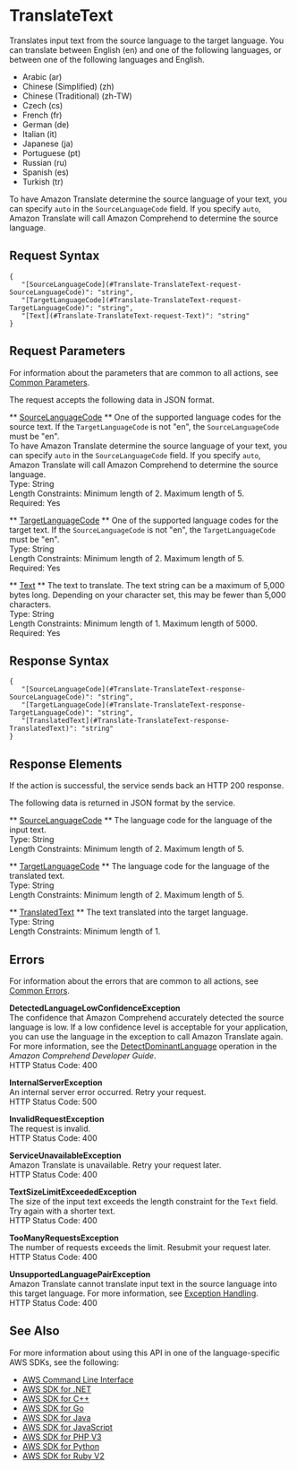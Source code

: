 # TranslateText<a name="API_TranslateText"></a>

Translates input text from the source language to the target language\. You can translate between English \(en\) and one of the following languages, or between one of the following languages and English\.
+ Arabic \(ar\)
+ Chinese \(Simplified\) \(zh\)
+ Chinese \(Traditional\) \(zh\-TW\)
+ Czech \(cs\)
+ French \(fr\)
+ German \(de\)
+ Italian \(it\)
+ Japanese \(ja\)
+ Portuguese \(pt\)
+ Russian \(ru\)
+ Spanish \(es\)
+ Turkish \(tr\)

To have Amazon Translate determine the source language of your text, you can specify `auto` in the `SourceLanguageCode` field\. If you specify `auto`, Amazon Translate will call Amazon Comprehend to determine the source language\.

## Request Syntax<a name="API_TranslateText_RequestSyntax"></a>

```
{
   "[SourceLanguageCode](#Translate-TranslateText-request-SourceLanguageCode)": "string",
   "[TargetLanguageCode](#Translate-TranslateText-request-TargetLanguageCode)": "string",
   "[Text](#Translate-TranslateText-request-Text)": "string"
}
```

## Request Parameters<a name="API_TranslateText_RequestParameters"></a>

For information about the parameters that are common to all actions, see [Common Parameters](CommonParameters.md)\.

The request accepts the following data in JSON format\.

 ** [SourceLanguageCode](#API_TranslateText_RequestSyntax) **   <a name="Translate-TranslateText-request-SourceLanguageCode"></a>
One of the supported language codes for the source text\. If the `TargetLanguageCode` is not "en", the `SourceLanguageCode` must be "en"\.  
To have Amazon Translate determine the source language of your text, you can specify `auto` in the `SourceLanguageCode` field\. If you specify `auto`, Amazon Translate will call Amazon Comprehend to determine the source language\.  
Type: String  
Length Constraints: Minimum length of 2\. Maximum length of 5\.  
Required: Yes

 ** [TargetLanguageCode](#API_TranslateText_RequestSyntax) **   <a name="Translate-TranslateText-request-TargetLanguageCode"></a>
One of the supported language codes for the target text\. If the `SourceLanguageCode` is not "en", the `TargetLanguageCode` must be "en"\.  
Type: String  
Length Constraints: Minimum length of 2\. Maximum length of 5\.  
Required: Yes

 ** [Text](#API_TranslateText_RequestSyntax) **   <a name="Translate-TranslateText-request-Text"></a>
The text to translate\. The text string can be a maximum of 5,000 bytes long\. Depending on your character set, this may be fewer than 5,000 characters\.  
Type: String  
Length Constraints: Minimum length of 1\. Maximum length of 5000\.  
Required: Yes

## Response Syntax<a name="API_TranslateText_ResponseSyntax"></a>

```
{
   "[SourceLanguageCode](#Translate-TranslateText-response-SourceLanguageCode)": "string",
   "[TargetLanguageCode](#Translate-TranslateText-response-TargetLanguageCode)": "string",
   "[TranslatedText](#Translate-TranslateText-response-TranslatedText)": "string"
}
```

## Response Elements<a name="API_TranslateText_ResponseElements"></a>

If the action is successful, the service sends back an HTTP 200 response\.

The following data is returned in JSON format by the service\.

 ** [SourceLanguageCode](#API_TranslateText_ResponseSyntax) **   <a name="Translate-TranslateText-response-SourceLanguageCode"></a>
The language code for the language of the input text\.   
Type: String  
Length Constraints: Minimum length of 2\. Maximum length of 5\.

 ** [TargetLanguageCode](#API_TranslateText_ResponseSyntax) **   <a name="Translate-TranslateText-response-TargetLanguageCode"></a>
The language code for the language of the translated text\.   
Type: String  
Length Constraints: Minimum length of 2\. Maximum length of 5\.

 ** [TranslatedText](#API_TranslateText_ResponseSyntax) **   <a name="Translate-TranslateText-response-TranslatedText"></a>
The text translated into the target language\.  
Type: String  
Length Constraints: Minimum length of 1\.

## Errors<a name="API_TranslateText_Errors"></a>

For information about the errors that are common to all actions, see [Common Errors](CommonErrors.md)\.

 **DetectedLanguageLowConfidenceException**   
The confidence that Amazon Comprehend accurately detected the source language is low\. If a low confidence level is acceptable for your application, you can use the language in the exception to call Amazon Translate again\. For more information, see the [DetectDominantLanguage](https://docs.aws.amazon.com/comprehend/latest/dg/API_DetectDominantLanguage.html) operation in the *Amazon Comprehend Developer Guide*\.  
HTTP Status Code: 400

 **InternalServerException**   
An internal server error occurred\. Retry your request\.  
HTTP Status Code: 500

 **InvalidRequestException**   
The request is invalid\.  
HTTP Status Code: 400

 **ServiceUnavailableException**   
Amazon Translate is unavailable\. Retry your request later\.  
HTTP Status Code: 400

 **TextSizeLimitExceededException**   
The size of the input text exceeds the length constraint for the `Text` field\. Try again with a shorter text\.   
HTTP Status Code: 400

 **TooManyRequestsException**   
The number of requests exceeds the limit\. Resubmit your request later\.  
HTTP Status Code: 400

 **UnsupportedLanguagePairException**   
Amazon Translate cannot translate input text in the source language into this target language\. For more information, see [Exception Handling](how-it-works.md#how-to-error-msg)\.   
HTTP Status Code: 400

## See Also<a name="API_TranslateText_SeeAlso"></a>

For more information about using this API in one of the language\-specific AWS SDKs, see the following:
+  [AWS Command Line Interface](https://docs.aws.amazon.com/goto/aws-cli/translate-2017-07-01/TranslateText) 
+  [AWS SDK for \.NET](https://docs.aws.amazon.com/goto/DotNetSDKV3/translate-2017-07-01/TranslateText) 
+  [AWS SDK for C\+\+](https://docs.aws.amazon.com/goto/SdkForCpp/translate-2017-07-01/TranslateText) 
+  [AWS SDK for Go](https://docs.aws.amazon.com/goto/SdkForGoV1/translate-2017-07-01/TranslateText) 
+  [AWS SDK for Java](https://docs.aws.amazon.com/goto/SdkForJava/translate-2017-07-01/TranslateText) 
+  [AWS SDK for JavaScript](https://docs.aws.amazon.com/goto/AWSJavaScriptSDK/translate-2017-07-01/TranslateText) 
+  [AWS SDK for PHP V3](https://docs.aws.amazon.com/goto/SdkForPHPV3/translate-2017-07-01/TranslateText) 
+  [AWS SDK for Python](https://docs.aws.amazon.com/goto/boto3/translate-2017-07-01/TranslateText) 
+  [AWS SDK for Ruby V2](https://docs.aws.amazon.com/goto/SdkForRubyV2/translate-2017-07-01/TranslateText) 